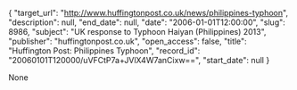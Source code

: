 {
  "target_url": "http://www.huffingtonpost.co.uk/news/philippines-typhoon", 
  "description": null, 
  "end_date": null, 
  "date": "2006-01-01T12:00:00", 
  "slug": 8986, 
  "subject": "UK response to Typhoon Haiyan (Philippines) 2013", 
  "publisher": "huffingtonpost.co.uk", 
  "open_access": false, 
  "title": "Huffington Post: Philippines Typhoon", 
  "record_id": "20060101T120000/uVFCtP7a+JVlX4W7anCixw==", 
  "start_date": null
}

None